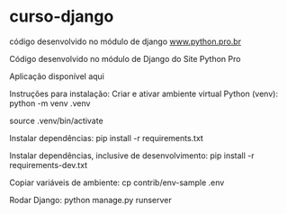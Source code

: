 # curso-django


código desenvolvido no módulo de django www.python.pro.br

Código desenvolvido no módulo de Django do Site Python Pro


Aplicação disponível aqui

Instruções para instalação:
Criar e ativar ambiente virtual Python (venv):
python -m venv .venv

source .venv/bin/activate

Instalar dependências:
pip install -r requirements.txt

Instalar dependências, inclusive de desenvolvimento:
pip install -r requirements-dev.txt

Copiar variáveis de ambiente:
cp contrib/env-sample .env

Rodar Django:
python manage.py runserver
